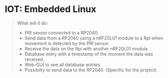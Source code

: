 # IOT: Embedded Linux

> What will it do:
>
> - PIR sensor connected to a RP2040.
> - Send data from a RP2040 using a nRF20L01 module to a Rpi when movement is detected by the PIR sensor.
> - Receive the data on the Rpi with another nRF20L01 module.
> - Database entry with a timestamp of the moment the data was received.
> - Web-GUI to see all database entries.
> - Possibilty to send data to the RP2040. (Specific for the project)

